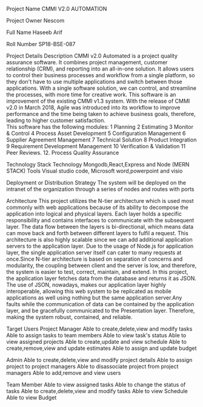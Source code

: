 Project Name
CMMI V2.0 AUTOMATION

Project Owner
Nescom

Full Name
Haseeb Arif

Roll Number
SP18-BSE-087

Project Details
Description
CMMI v2.0 Automated is a project quality assurance software. It combines project management, customer relationship (CRM), and reporting into an all-in-one solution. It allows users to control their business processes and workflow from a single platform, so they don't have to use multiple applications and switch between those applications. With a single software solution, we can control, and streamline the processes, with more time for creative work. 
This software is an improvement of the existing CMMI v1.3 system. With the release of CMMI v2.0 in March 2018, Agile was introduced into its workflow to improve performance and the time being taken to achieve business goals, therefore, leading to higher customer satisfaction.  
This software has the following modules:
1 Planning
2 Estimating
3 Monitor & Control 
4 Process Asset Development 
5 Configuration Management 
6 Supplier Agreement Management 
7 Technical Solution 
8 Product Integration 
9 Requirement Development Management 
10 Verification & Validation
11  Peer Reviews.
12. Process Quality Assurance

Technology Stack
Technology 
Mongodb,React,Express and Node (MERN STACK)
Tools
Visual studio code, Microsoft word,powerpoint and visio

Deployment or Distribution Strategy
The system will be deployed on the intranet of the organization through a series of nodes and routes with ports  

Architecture
This project utilizes the N-tier architecture which is used most commonly with web applications because of its ability to decompose the application into logical and physical layers. Each layer holds a specific responsibility and contains interfaces to communicate with the subsequent layer. The data flow between the layers is bi-directional, which means data can move back and forth between different layers to fulfil a request.
This architecture is also highly scalable since we can add additional application servers to the application layer. Due to the usage of Node.js for application layer, the single application server itself can cater to many requests at once.Since N-tier architecture is based on separation of concerns and modularity, the coupling between client and the server is low, and therefore, the system is easier to test, correct, maintain, and extend.
In this project, the application layer fetches data from the database and returns it as JSON. The use of JSON, nowadays, makes our application layer highly interoperable, allowing this web system to be replicated as mobile applications as well using nothing but the same application server.Any faults while the communication of data can be contained by the application layer, and be gracefully communicated to the Presentation layer. Therefore, making the system robust, contained, and reliable.

Target Users
Project Manager
Able to create,delete,view and modify tasks
Able to assign tasks to team members
Able to view task's status
Able to view assigned projects
Able to create,update and view schedule
Able to create,remove,view and update estimates
Able to assign and update budget

Admin
Able to create,delete,view and modify project details
Able to assign project to project managers
Able to disassociate project from project managers
Able to add,remove and view users

Team Member
Able to view assigned tasks
Able to change the status of tasks
Able to create,delete,view and modify tasks
Able to view Schedule
Able to view Budget
